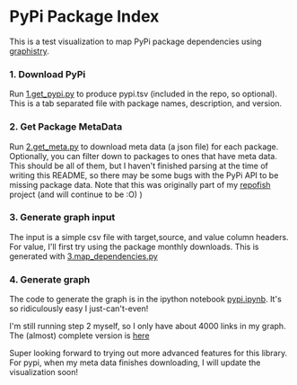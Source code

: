 # PyPi Package Index

This is a test visualization to map PyPi package dependencies using [graphistry](https://labs.graphistry.com).

### 1. Download PyPi

Run [1.get_pypi.py](1.get_pypi.py) to produce pypi.tsv (included in the repo, so optional). This is a tab separated file with package names, description, and version.

### 2. Get Package MetaData

Run [2.get_meta.py](2.get_meta.py) to download meta data (a json file) for each package. Optionally, you can filter down to packages to ones that have meta data. This should be all of them, but I haven't finished parsing at the time of writing this README, so there may be some bugs with the PyPi API to be missing package data. Note that this was originally part of my [repofish](http://www.github.com/vsoch/repofish) project (and will continue to be :O) )

### 3. Generate graph input

The input is a simple csv file with target,source, and value column headers. For value, I'll first try using the package monthly downloads. This is generated with [3.map_dependencies.py](3.map_dependencies.py)

### 4. Generate graph

The code to generate the graph is in the ipython notebook [pypi.ipynb](pypi.ipynb). It's so ridiculously easy I just-can't-even! 

I'm still running step 2 myself, so I only have about 4000 links in my graph. The (almost) complete version is [here](https://labs.graphistry.com/graph/graph.html?type=vgraph&viztoken=21107db9e8094ebdd73424acf55bcfd2e1224906&usertag=72805b68-pygraphistry-0.9.27&info=true&dataset=Users%2FSWMP82UO5D_aemxy0np1oduv6t21emi&play=0)

Super looking forward to trying out more advanced features for this library. For pypi, when my meta data finishes downloading, I will update the visualization soon!

